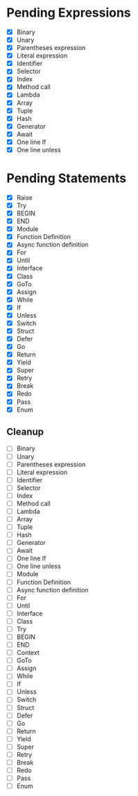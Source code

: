# Pending Expressions

- [X] Binary
- [X] Unary
- [X] Parentheses expression
- [X] Literal expression
- [X] Identifier
- [X] Selector
- [X] Index
- [X] Method call
- [X] Lambda
- [X] Array
- [X] Tuple
- [X] Hash
- [X] Generator
- [X] Await
- [X] One line If
- [X] One line unless

# Pending Statements

- [X] Raise
- [X] Try
- [X] BEGIN
- [X] END
- [X] Module
- [X] Function Definition
- [X] Async function definition
- [X] For
- [X] Until
- [X] Interface
- [X] Class
- [X] GoTo
- [X] Assign
- [X] While
- [X] If
- [X] Unless
- [X] Switch
- [X] Struct
- [X] Defer
- [X] Go
- [X] Return
- [X] Yield
- [X] Super
- [X] Retry
- [X] Break
- [X] Redo
- [X] Pass
- [X] Enum

## Cleanup

- [ ] Binary
- [ ] Unary
- [ ] Parentheses expression
- [ ] Literal expression
- [ ] Identifier
- [ ] Selector
- [ ] Index
- [ ] Method call
- [ ] Lambda
- [ ] Array
- [ ] Tuple
- [ ] Hash
- [ ] Generator
- [ ] Await
- [ ] One line If
- [ ] One line unless
- [ ] Module
- [ ] Function Definition
- [ ] Async function definition
- [ ] For
- [ ] Until
- [ ] Interface
- [ ] Class
- [ ] Try
- [ ] BEGIN
- [ ] END
- [ ] Context
- [ ] GoTo
- [ ] Assign
- [ ] While
- [ ] If
- [ ] Unless
- [ ] Switch
- [ ] Struct
- [ ] Defer
- [ ] Go
- [ ] Return
- [ ] Yield
- [ ] Super
- [ ] Retry
- [ ] Break
- [ ] Redo
- [ ] Pass
- [ ] Enum